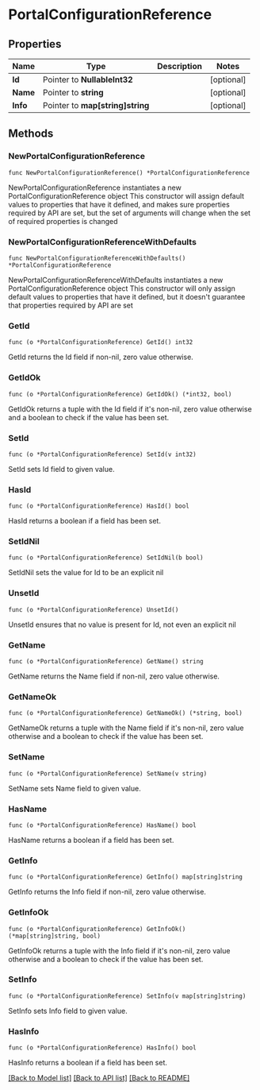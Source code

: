 # PortalConfigurationReference

## Properties

Name | Type | Description | Notes
------------ | ------------- | ------------- | -------------
**Id** | Pointer to **NullableInt32** |  | [optional] 
**Name** | Pointer to **string** |  | [optional] 
**Info** | Pointer to **map[string]string** |  | [optional] 

## Methods

### NewPortalConfigurationReference

`func NewPortalConfigurationReference() *PortalConfigurationReference`

NewPortalConfigurationReference instantiates a new PortalConfigurationReference object
This constructor will assign default values to properties that have it defined,
and makes sure properties required by API are set, but the set of arguments
will change when the set of required properties is changed

### NewPortalConfigurationReferenceWithDefaults

`func NewPortalConfigurationReferenceWithDefaults() *PortalConfigurationReference`

NewPortalConfigurationReferenceWithDefaults instantiates a new PortalConfigurationReference object
This constructor will only assign default values to properties that have it defined,
but it doesn't guarantee that properties required by API are set

### GetId

`func (o *PortalConfigurationReference) GetId() int32`

GetId returns the Id field if non-nil, zero value otherwise.

### GetIdOk

`func (o *PortalConfigurationReference) GetIdOk() (*int32, bool)`

GetIdOk returns a tuple with the Id field if it's non-nil, zero value otherwise
and a boolean to check if the value has been set.

### SetId

`func (o *PortalConfigurationReference) SetId(v int32)`

SetId sets Id field to given value.

### HasId

`func (o *PortalConfigurationReference) HasId() bool`

HasId returns a boolean if a field has been set.

### SetIdNil

`func (o *PortalConfigurationReference) SetIdNil(b bool)`

 SetIdNil sets the value for Id to be an explicit nil

### UnsetId
`func (o *PortalConfigurationReference) UnsetId()`

UnsetId ensures that no value is present for Id, not even an explicit nil
### GetName

`func (o *PortalConfigurationReference) GetName() string`

GetName returns the Name field if non-nil, zero value otherwise.

### GetNameOk

`func (o *PortalConfigurationReference) GetNameOk() (*string, bool)`

GetNameOk returns a tuple with the Name field if it's non-nil, zero value otherwise
and a boolean to check if the value has been set.

### SetName

`func (o *PortalConfigurationReference) SetName(v string)`

SetName sets Name field to given value.

### HasName

`func (o *PortalConfigurationReference) HasName() bool`

HasName returns a boolean if a field has been set.

### GetInfo

`func (o *PortalConfigurationReference) GetInfo() map[string]string`

GetInfo returns the Info field if non-nil, zero value otherwise.

### GetInfoOk

`func (o *PortalConfigurationReference) GetInfoOk() (*map[string]string, bool)`

GetInfoOk returns a tuple with the Info field if it's non-nil, zero value otherwise
and a boolean to check if the value has been set.

### SetInfo

`func (o *PortalConfigurationReference) SetInfo(v map[string]string)`

SetInfo sets Info field to given value.

### HasInfo

`func (o *PortalConfigurationReference) HasInfo() bool`

HasInfo returns a boolean if a field has been set.


[[Back to Model list]](../README.md#documentation-for-models) [[Back to API list]](../README.md#documentation-for-api-endpoints) [[Back to README]](../README.md)


